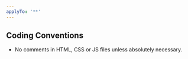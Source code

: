 ```yaml
---
applyTo: '**'
---
```


## Coding Conventions

- No comments in HTML, CSS or JS files unless absolutely necessary.